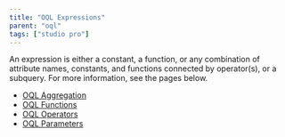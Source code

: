 ```yaml
---
title: "OQL Expressions"
parent: "oql"
tags: ["studio pro"]
---
```


An expression is either a constant, a function, or any combination of attribute names, constants, and functions connected by operator(s), or a subquery. For more information, see the pages below.

* [OQL Aggregation](oql-aggregation)
* [OQL Functions](oql-functions)
* [OQL Operators](oql-operators)
* [OQL Parameters](oql-parameters)
